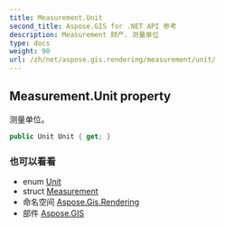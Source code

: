 ```yaml
---
title: Measurement.Unit
second_title: Aspose.GIS for .NET API 参考
description: Measurement 财产. 测量单位
type: docs
weight: 90
url: /zh/net/aspose.gis.rendering/measurement/unit/
---
```

## Measurement.Unit property

测量单位。

```csharp
public Unit Unit { get; }
```

### 也可以看看

* enum [Unit](../../unit/)
* struct [Measurement](../)
* 命名空间 [Aspose.Gis.Rendering](../../measurement/)
* 部件 [Aspose.GIS](../../../)


